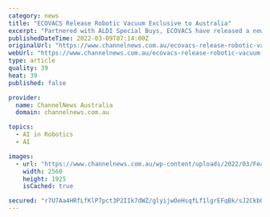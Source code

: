 ```yaml
---
category: news
title: "ECOVACS Release Robotic Vacuum Exclusive to Australia"
excerpt: "Partnered with ALDI Special Buys, ECOVACS have released a new model of robotic vacuum cleaner designed specifically with Australia in mind. The new model, named the DEEBOT NEO, is aimed to be an industry leader in the market,"
publishedDateTime: 2022-03-09T07:14:00Z
originalUrl: "https://www.channelnews.com.au/ecovacs-release-robotic-vacuum-exclusive-to-australia/"
webUrl: "https://www.channelnews.com.au/ecovacs-release-robotic-vacuum-exclusive-to-australia/"
type: article
quality: 39
heat: 39
published: false

provider:
  name: ChannelNews Australia
  domain: channelnews.com.au

topics:
  - AI in Robotics
  - AI

images:
  - url: "https://www.channelnews.com.au/wp-content/uploads/2022/03/Feature-Image-scaled.jpeg"
    width: 2560
    height: 1925
    isCached: true

secured: "r7U7Aa4HRfLfKlP7pct3P2IIk7dWZ/glyijwOeHsqfLf1lgrEFqBk/sJ2CkbOFeANZqVFJTL2sdB8EbcDGLxrgXY1+pS+VW2pOLlplWvGVCfBeGtVH8wXWSf5DmBh2+2G+VPWS4dP38nRXn2MYEb2CZ0m8b5BOCtpSYrAWAilXgRHh20F+R6akP4UCkevLgF9ILKicusaELR1RxAQZDH8gN+rvWzJ1UAIGYo+78gztGSYfsoFmPoA0jDU0VVNK5pqfwVHXa7fjkR77aF69MDG3Ohy/Hep8sUa43AqPtU4hdeSzU13X/kqu0kI2niLPETQC4GZNmrb22d+oANGLEEuS/6N9GARaUYzSQQAxO5aJ0=;VxnRhA0NbsMN6JiegmQc/g=="
---
```


